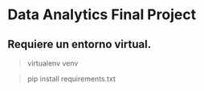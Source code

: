 # Data Analytics Final Project

## Requiere un entorno virtual. 

>virtualenv venv

>pip install requirements.txt
